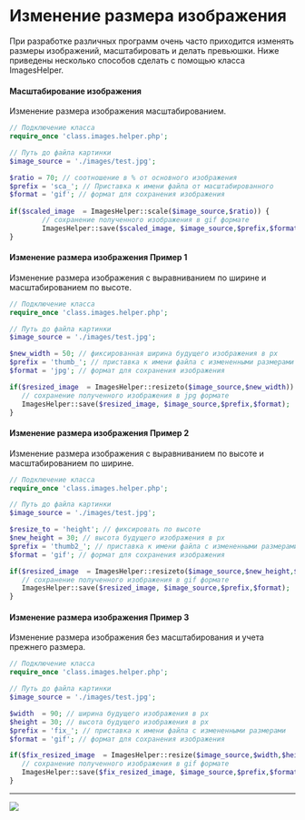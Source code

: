 
# Изменение размера изображения #
При разработке различных программ очень часто приходится изменять размеры изображений, масштабировать и делать превьюшки. Ниже приведены несколько способов сделать с помощью класса ImagesHelper.

#### Масштабирование изображения ####
Изменение размера изображения масштабированием.
```php
// Подключение класса 
require_once 'class.images.helper.php'; 

// Путь до файла картинки  
$image_source = './images/test.jpg'; 

$ratio = 70; // соотношение в % от основного изображения
$prefix = 'sca_'; // Приставка к имени файла от масштабированного 
$format = 'gif'; // формат для сохранения изображения
   
if($scaled_image  = ImagesHelper::scale($image_source,$ratio)) {            
        // сохранение полученного изображения в gif формате            
        ImagesHelper::save($scaled_image, $image_source,$prefix,$format);     
}
```

#### Изменение размера изображения Пример 1 ####
Изменение размера изображения с выравниванием по ширине и масштабированием по высоте.
```php
// Подключение класса 
require_once 'class.images.helper.php'; 

// Путь до файла картинки  
$image_source = './images/test.jpg'; 

$new_width = 50; // фиксированная ширина будущего изображения в px
$prefix = 'thumb_'; // приставка к имени файла с измененными размерами 
$format = 'jpg'; // формат для сохранения изображения

if($resized_image  = ImagesHelper::resizeto($image_source,$new_width)) {
   // сохранение полученного изображения в jpg формате
   ImagesHelper::save($resized_image, $image_source,$prefix,$format);   
}
```
#### Изменение размера изображения Пример 2 ####
Изменение размера изображения с выравниванием по высоте и масштабированием по ширине.
```php
// Подключение класса 
require_once 'class.images.helper.php'; 

// Путь до файла картинки  
$image_source = './images/test.jpg'; 

$resize_to = 'height'; // фиксировать по высоте
$new_height = 30; // высота будущего изображения в px
$prefix = 'thumb2_'; // приставка к имени файла с измененными размерами 
$format = 'gif'; // формат для сохранения изображения

if($resized_image  = ImagesHelper::resizeto($image_source,$new_height,$resize_to)) {
   // сохранение полученного изображения в gif формате
   ImagesHelper::save($resized_image, $image_source,$prefix,$format);   
}
```

#### Изменение размера изображения Пример 3 ####
Изменение размера изображения без масштабирования и учета прежнего размера.
```php
// Подключение класса 
require_once 'class.images.helper.php'; 

// Путь до файла картинки  
$image_source = './images/test.jpg'; 

$width  = 90; // ширина будущего изображения в px
$height = 30; // высота будущего изображения в px
$prefix = 'fix_'; // приставка к имени файла с измененными размерами 
$format = 'gif'; // формат для сохранения изображения

if($fix_resized_image  = ImagesHelper::resize($image_source,$width,$height)) {
   // сохранение полученного изображения в gif формате
   ImagesHelper::save($fix_resized_image, $image_source,$prefix,$format);   
}
```

---

<span>
<a href='http://www.gordejev.lv/'><img src='http://www.gordejev.lv/templates/gordejev/images/gora_88x31.png' /></a>
<br />
</span>
